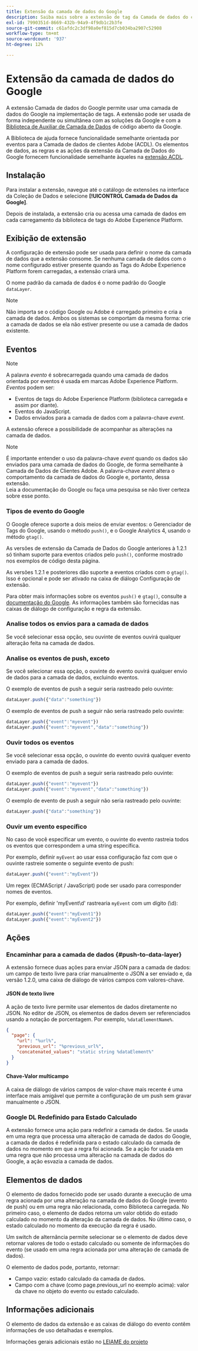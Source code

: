 ```yaml
---
title: Extensão da camada de dados do Google
description: Saiba mais sobre a extensão de tag da Camada de dados do cliente da Google na Adobe Experience Platform.
exl-id: 7990351d-8669-432b-94a9-4f9db1c2b3fe
source-git-commit: c61afdc2c3df98a0ef815d7cb034ba2907c52908
workflow-type: tm+mt
source-wordcount: '937'
ht-degree: 12%

---
```


# Extensão da camada de dados do Google

A extensão Camada de dados do Google permite usar uma camada de dados do Google na implementação de tags. A extensão pode ser usada de forma independente ou simultânea com as soluções da Google e com a [Biblioteca de Auxiliar de Camada de Dados](https://github.com/google/data-layer-helper) de código aberto da Google.

A Biblioteca de ajuda fornece funcionalidade semelhante orientada por eventos para a Camada de dados de clientes Adobe (ACDL). Os elementos de dados, as regras e as ações da extensão da Camada de Dados do Google fornecem funcionalidade semelhante àqueles na [extensão ACDL](../client-data-layer/overview.md).

## Instalação

Para instalar a extensão, navegue até o catálogo de extensões na interface da Coleção de Dados e selecione **[!UICONTROL Camada de Dados da Google]**.

Depois de instalada, a extensão cria ou acessa uma camada de dados em cada carregamento da biblioteca de tags do Adobe Experience Platform.

## Exibição de extensão

A configuração de extensão pode ser usada para definir o nome da camada de dados que a extensão consome. Se nenhuma camada de dados com o nome configurado estiver presente quando as Tags do Adobe Experience Platform forem carregadas, a extensão criará uma.

O nome padrão da camada de dados é o nome padrão do Google `dataLayer`.

>[!NOTE]
>
>Não importa se o código Google ou Adobe é carregado primeiro e cria a camada de dados. Ambos os sistemas se comportam da mesma forma: crie a camada de dados se ela não estiver presente ou use a camada de dados existente.

## Eventos

>[!NOTE]
>
>A palavra _evento_ é sobrecarregada quando uma camada de dados orientada por eventos é usada em marcas Adobe Experience Platform. _Eventos_ podem ser:
> - Eventos de tags do Adobe Experience Platform (biblioteca carregada e assim por diante).
> - Eventos do JavaScript.
> - Dados enviados para a camada de dados com a palavra-chave _event_.

A extensão oferece a possibilidade de acompanhar as alterações na camada de dados.

>[!NOTE]
>
>É importante entender o uso da palavra-chave _event_ quando os dados são enviados para uma camada de dados do Google, de forma semelhante à Camada de Dados de Clientes Adobe. A palavra-chave _event_ altera o comportamento da camada de dados do Google e, portanto, dessa extensão.\
> Leia a documentação do Google ou faça uma pesquisa se não tiver certeza sobre esse ponto.

### Tipos de evento do Google

O Google oferece suporte a dois meios de enviar eventos: o Gerenciador de Tags do Google, usando o método `push()`, e o Google Analytics 4, usando o método `gtag()`.

As versões de extensão da Camada de Dados do Google anteriores à 1.2.1 só tinham suporte para eventos criados pelo `push()`, conforme mostrado nos exemplos de código desta página.

As versões 1.2.1 e posteriores dão suporte a eventos criados com o `gtag()`.  Isso é opcional e pode ser ativado na caixa de diálogo Configuração de extensão.

Para obter mais informações sobre os eventos `push()` e `gtag()`, consulte a [documentação do Google](https://developers.google.com/analytics/devguides/collection/ga4/reference/events?client_type=gtag).  As informações também são fornecidas nas caixas de diálogo de configuração e regra da extensão.

### Analise todos os envios para a camada de dados

Se você selecionar essa opção, seu ouvinte de eventos ouvirá qualquer alteração feita na camada de dados.

### Analise os eventos de push, exceto

Se você selecionar essa opção, o ouvinte do evento ouvirá qualquer envio de dados para a camada de dados, excluindo eventos.

O exemplo de eventos de push a seguir seria rastreado pelo ouvinte:

```js
dataLayer.push({"data":"something"})
```

O exemplo de eventos de push a seguir não seria rastreado pelo ouvinte:

```js
dataLayer.push({"event":"myevent"})
dataLayer.push({"event":"myevent","data":"something"})
```

### Ouvir todos os eventos

Se você selecionar essa opção, o ouvinte do evento ouvirá qualquer evento enviado para a camada de dados.

O exemplo de eventos de push a seguir seria rastreado pelo ouvinte:

```js
dataLayer.push({"event":"myevent"})
dataLayer.push({"event":"myevent","data":"something"})
```

O exemplo de evento de push a seguir não seria rastreado pelo ouvinte:

```js
dataLayer.push({"data":"something"})
```

### Ouvir um evento específico

No caso de você especificar um evento, o ouvinte do evento rastreia todos os eventos que correspondem a uma string específica.

Por exemplo, definir `myEvent` ao usar essa configuração faz com que o ouvinte rastreie somente o seguinte evento de push:

```js
dataLayer.push({"event":"myEvent"})
```

Um regex (ECMAScript / JavaScript) pode ser usado para corresponder nomes de eventos.

Por exemplo, definir &#39;myEvent\d&#39; rastrearia `myEvent` com um dígito (\d):

```js
dataLayer.push({"event":"myEvent1"})
dataLayer.push({"event":"myEvent2"})
```

## Ações

### Encaminhar para a camada de dados {#push-to-data-layer}

A extensão fornece duas ações para enviar JSON para a camada de dados: um campo de texto livre para criar manualmente o JSON a ser enviado e, da versão 1.2.0, uma caixa de diálogo de vários campos com valores-chave.

#### JSON de texto livre

A ação de texto livre permite usar elementos de dados diretamente no JSON. No editor de JSON, os elementos de dados devem ser referenciados usando a notação de porcentagem. Por exemplo, `%dataElementName%`.

```json
{
  "page": {
    "url": "%url%",
    "previous_url": "%previous_url%",
    "concatenated_values": "static string %dataElement%"
  }
}
```

#### Chave-Valor multicampo

A caixa de diálogo de vários campos de valor-chave mais recente é uma interface mais amigável que permite a configuração de um push sem gravar manualmente o JSON.

### Google DL Redefinido para Estado Calculado

A extensão fornece uma ação para redefinir a camada de dados. Se usada em uma regra que processa uma alteração de camada de dados do Google, a camada de dados é redefinida para o estado calculado da camada de dados no momento em que a regra foi acionada. Se a ação for usada em uma regra que não processa uma alteração na camada de dados do Google, a ação esvazia a camada de dados.

## Elementos de dados

O elemento de dados fornecido pode ser usado durante a execução de uma regra acionada por uma alteração na camada de dados do Google (evento de push) ou em uma regra não relacionada, como Biblioteca carregada. No primeiro caso, o elemento de dados retorna um valor obtido do estado calculado no momento da alteração da camada de dados. No último caso, o estado calculado no momento da execução da regra é usado.

Um switch de alternância permite selecionar se o elemento de dados deve retornar valores de todo o estado calculado ou somente de informações do evento (se usado em uma regra acionada por uma alteração de camada de dados).

O elemento de dados pode, portanto, retornar:

- Campo vazio: estado calculado da camada de dados.
- Campo com a chave (como page.previous_url no exemplo acima): valor da chave no objeto do evento ou estado calculado.

## Informações adicionais 

O elemento de dados da extensão e as caixas de diálogo do evento contêm informações de uso detalhadas e exemplos.

Informações gerais adicionais estão no [LEIAME do projeto](https://github.com/adobe/reactor-extension-googledatalayer/blob/main/README.md)
